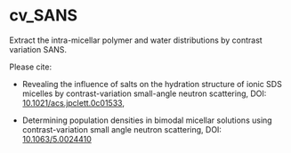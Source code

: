 # cv_SANS
Extract the intra-micellar polymer and water distributions by contrast variation SANS.

Please cite:

* Revealing the influence of salts on the  hydration structure of ionic SDS micelles by contrast-variation  small-angle neutron scattering, DOI: [10.1021/acs.jpclett.0c01533](https://doi.org/10.1021/acs.jpclett.0c01533),

* Determining population densities in bimodal micellar solutions using contrast-variation small angle neutron scattering, DOI: [10.1063/5.0024410](https://doi.org/10.1063/5.0024410)


